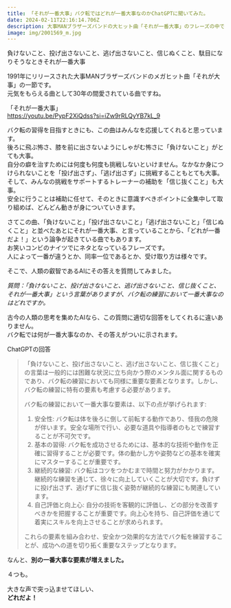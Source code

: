 ```yaml
---
title: 「それが一番大事」バク転ではどれが一番大事なのかChatGPTに聞いてみた。
date: 2024-02-11T22:16:14.706Z
description: 大事MANブラザーズバンドの大ヒット曲「それが一番大事」のフレーズの中でどれが一番バク転練習に大事なのかをChatGPTに聞いてみました。
image: img/2001569_m.jpg
---
```

負けないこと、投げ出さないこと、逃げ出さないこと、信じぬくこと、駄目になりそうなときそれが一番大事

1991年にリリースされた大事MANブラザーズバンドのメガヒット曲「それが大事」の一節です。\
元気をもらえる曲として30年の間愛されている曲ですね。

「それが一番大事」\
https://youtu.be/PypF2XiQdss?si=iZw9rRLQyYB7kL_9

バク転の習得を目指すときにも、この曲はみんなを応援してくれると思っています。\
後ろに飛ぶ怖さ、膝を前に出さないようにしゃがむ怖さに「負けないこと」がとても大事。\
自分の癖を治すためには何度も何度も挑戦しないといけません。なかなか身につけられないことを「投げ出さず」、「逃げ出さず」に挑戦することもとても大事。\
そして、みんなの挑戦をサポートするトレーナーの補助を「信じ抜くこと」も大事。\
安全に行うことは補助に任せて、そのときに意識すべきポイントに全集中して取り組めば、どんどん動きが身についていきます。

さてこの曲、「負けないこと」「投げ出さないこと」「逃げ出さないこと」「信じぬくこと」と並べたあとにそれが一番大事、と言っていることから、「どれが一番だよ！」という論争が起きている曲でもあります。\
お笑いコンビのナイツでにネタとなっているフレーズです。\
人によって一番が違うとか、同率一位であるとか、受け取り方は様々です。

そこで、人類の叡智であるAIにその答えを質問してみました。

*質問：「負けないこと、投げ出さないこと、逃げ出さないこと、信じ抜くこと、それが一番大事」という言葉がありますが、バク転の練習において一番大事なのはどれですか。*

古今の人類の思考を集めたAIなら、この質問に適切な回答をしてくれるに違いありません。\
バク転では何が一番大事なのか、その答えがついに示されます。

ChatGPTの回答

> 「負けないこと、投げ出さないこと、逃げ出さないこと、信じ抜くこと」の言葉は一般的には困難な状況に立ち向かう際のメンタル面に関するものであり、バク転の練習においても同様に重要な要素となります。しかし、バク転の練習に特有の要素も考慮する必要があります。
>
> バク転の練習において一番大事な要素は、以下の点が挙げられます:
>
> 1. 安全性: バク転は体を後ろに倒して前転する動作であり、怪我の危険が伴います。安全な場所で行い、必要な道具や指導者のもとで練習することが不可欠です。
> 2. 基本の習得: バク転を成功させるためには、基本的な技術や動作を正確に習得することが必要です。体の動かし方や姿勢などの基本を確実にマスターすることが重要です。
> 3. 継続的な練習: バク転はコツをつかむまで時間と努力がかかります。継続的な練習を通じて、徐々に向上していくことが大切です。負けずに投げ出さず、逃げずに信じ抜く姿勢が継続的な練習にも関連しています。
> 4. 自己評価と向上心: 自分の技術を客観的に評価し、どの部分を改善すべきかを把握することが重要です。向上心を持ち、自己評価を通じて着実にスキルを向上させることが求められます。
>
> これらの要素を組み合わせ、安全かつ効果的な方法でバク転を練習することが、成功への道を切り拓く重要なステップとなります。

なんと、**別の一番大事な要素が増えました。**

４つも。

大きな声で突っ込ませてほしい、\
**どれだよ！**